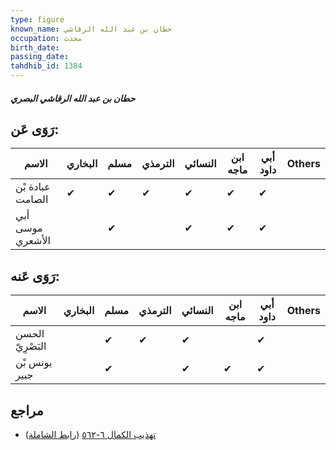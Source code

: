 ```yaml
---
type: figure
known_name: حطان بن عبد الله الرقاشي
occupation: محدث
birth_date:
passing_date:
tahdhib_id: 1384
---
```

##### حطان بن عبد الله الرقاشي البصري

## رَوَى عَن:
| الاسم            | البخاري | مسلم | الترمذي | النسائي | ابن ماجه | أبي داود | Others |
| ---------------- | ------- | ---- | ------- | ------- | -------- | -------- | ------ |
| عبادة بْن الصامت | ✔       | ✔    | ✔       | ✔       | ✔        | ✔        |        |
| أبي موسى الأشعري |         | ✔    |         | ✔       | ✔        | ✔        |        |
## رَوَى عَنه:
| الاسم            | البخاري | مسلم | الترمذي | النسائي | ابن ماجه | أبي داود | Others |
| ---------------- | ------- | ---- | ------- | ------- | -------- | -------- | ------ |
| الحسن البَصْرِيّ |         | ✔    | ✔       | ✔       |          | ✔        |        |
| يونس بْن جبير    |         | ✔    |         | ✔       | ✔        | ✔        |        |
## مراجع
- [تهذيب الكمال ٦-٥٦٢](obsidian://open?vault=Tahdhib-al-Kamal&file=Figures/١٣٨٤-حطان%20بن%20عبد%20الله%20الرقاشي%20البصري) ([رابط الشاملة](https://shamela.ws/book/3722/3226))